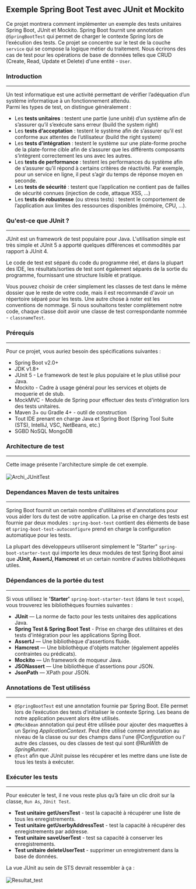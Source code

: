 ## Exemple Spring Boot Test avec JUnit et Mockito
Ce projet montrera comment implémenter un exemple des tests unitaires Spring Boot, JUnit et Mockito.
Spring Boot fournit une annotation `@SpringBootTest` qui permet de charger le contexte Spring lors de l’exécution des tests.
Ce projet se concentre sur le test de la couche `service`  qui se compose la logique métier du traitement.
Nous écrirons des cas de test pour les opérations de base de données telles que CRUD (Create, Read, Update et Delete) d'une entité - `User`.

### Introduction
---
Un test informatique est une activité permettant de vérifier l’adéquation d’un système informatique à un fonctionnement attendu.<br/>
Parmi les types de test, on distingue généralement :
* Les **tests unitaires** : testent une partie (une unité) d’un système afin de s’assurer qu’il s’exécute sans erreur (build the system right)
* Les **tests d’acceptation** : testent le système afin de s’assurer qu’il est conforme aux attentes de l’utilisateur (build the right system)
* Les **tests d’intégration** : testent le système sur une plate-forme proche de la plate-forme cible afin de s’assurer que les différents composants s’intègrent correctement les uns avec les autres.
* Les **tests de performance** : testent les performances du système afin de s’assurer qu’il répond à certains critères de réactivité. Par exemple, pour un service en ligne, il peut s’agir du temps de réponse moyen en seconde.
* Les **tests de sécurité** : testent que l’application ne contient pas de failles de sécurité connues (injection de code, attaque XSS, …)
* Les **tests de robustesse** (ou stress tests) : testent le comportement de l’application aux limites des ressources disponibles (mémoire, CPU, …).

### Qu'est-ce que JUnit ?
---
JUnit est un framework de test populaire pour Java. L'utilisation simple est très simple 
et JUnit 5 a apporté quelques différences et commodités par rapport à JUnit 4.<br/>

Le code de test est séparé du code du programme réel, et dans la plupart des IDE, 
les résultats/sorties de test sont également séparés de la sortie du programme, fournissant une structure lisible et pratique.<br/>

Vous pouvez choisir de créer simplement les classes de test dans le même dossier 
que le reste de votre code, mais il est recommandé d'avoir un répertoire séparé pour les tests. 
Une autre chose à noter est les conventions de nommage. Si nous souhaitons tester complètement 
notre code, chaque classe doit avoir une classe de test correspondante nommée - `classnameTest`.

### Prérequis
---
Pour ce projet, vous auriez besoin des spécifications suivantes :<br/>
- Spring Boot v2.0+
- JDK v1.8+
- JUnit 5 - Le framework de test le plus populaire et le plus utilisé pour Java.
- Mockito - Cadre à usage général pour les services et objets de moquerie et de stub.
- MockMVC - Module de Spring pour effectuer des tests d'intégration lors des tests unitaires.
- Maven 3+ ou Gradle 4+ - outil de construction
- Tout IDE prenant en charge Java et Spring Boot (Spring Tool Suite (STS), IntelliJ, VSC, NetBeans, etc.)
- SGBD NoSQL MongoDB

### Architecture de test
---
Cette image présente l'architecture simple de cet exemple.<br/><br/>
![Archi_JUnitTest](https://user-images.githubusercontent.com/75081354/134864726-327320ec-7168-4fe5-9753-0420112cd1c0.jpg)

### Dependances Maven de tests unitaires
---
Spring Boot fournit un certain nombre d'utilitaires et d'annotations pour vous aider lors du test de votre application. 
La prise en charge des tests est fournie par deux modules : `spring-boot-test` contient des éléments de base et 
`spring-boot-test-autoconfigure` prend en charge la configuration automatique pour les tests. <br/>

La plupart des développeurs utiliseront simplement le "Starter" `spring-boot-starter-test` qui importe 
les deux modules de test Spring Boot ainsi que **JUnit, AssertJ, Hamcrest** et un certain nombre d'autres bibliothèques utiles.

### Dépendances de la portée du test
---
Si vous utilisez le **'Starter'** `spring-boot-starter-test` (dans le `test` `scope`), vous trouverez les bibliothèques fournies suivantes :
* **JUnit** — La norme de facto pour les tests unitaires des applications Java.
* **Spring Test & Spring Boot Test** - Prise en charge des utilitaires et des tests d'intégration pour les applications Spring Boot.
* **AssertJ** — Une bibliothèque d'assertions fluide.
* **Hamcrest** — Une bibliothèque d'objets matcher (également appelés contraintes ou prédicats).
* **Mockito** — Un framework de moqueur Java.
* **JSONassert** — Une bibliothèque d'assertions pour JSON.
* **JsonPath** — XPath pour JSON.

### Annotations de Test utiliséss
---
* `@SpringBootTest` est une annotation fournie par Spring Boot. Elle permet lors de l’exécution des tests d’initialiser le contexte Spring. Les beans de notre application peuvent alors être utilisés.
* `@MockBean` annotation qui peut être utilisée pour ajouter des maquettes à un Spring *ApplicationContext*. Peut être utilisé comme annotation au niveau de la classe ou sur des champs dans l'une *@Configuration* ou l' autre des classes, ou des classes de test qui sont *@RunWith* de *SpringRunner*.
* `@Test` afin que JUnit puisse les récupérer et les mettre dans une liste de tous les tests à exécuter.

### Exécuter les tests
---
Pour exécuter le test, il ne vous reste plus qu’à faire un clic droit sur la classe, `Run As`, `JUnit Test`.<br/>

- **Test unitaire getUsersTest** - test la capacité à récupérer une liste de tous les enregistrements.
- **Test unitaire getUserbyAddressTest** - test la capacité à récupérer des enregistrements par addresse.
- **Test unitaire saveUserTest** - test sa capacité à conserver les enregistrements.
- **Test unitaire deleteUserTest** - supprimer un enregistrement dans la base de données.

La vue JUnit au sein de STS devrait ressembler à ça :<br/><br/>
![Resultat_test](https://user-images.githubusercontent.com/75081354/134864804-06e13876-c218-40b9-8983-924f74a1687a.PNG)
